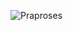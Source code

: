 ![Praproses](https://github.com/fando-tek/Hybrid-learning-IDS/assets/81504312/cabeebd5-efd6-4e55-8751-149b4c62f722)
